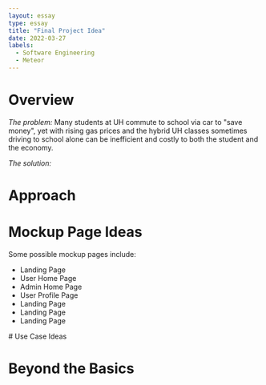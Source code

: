 ```yaml
---
layout: essay
type: essay
title: "Final Project Idea"
date: 2022-03-27
labels:
  - Software Engineering
  - Meteor
---
```


# Overview
<i>The problem: </i> Many students at UH commute to school via car to "save money", yet with rising gas prices and the hybrid UH classes sometimes driving to school alone can be inefficient and costly to both the student and the economy.

<i>The solution: </i>
# Approach 

# Mockup Page Ideas
Some possible mockup pages include:
<ul>
  <li>Landing Page</li>
  <li>User Home Page</li>
  <li>Admin Home Page</li>
  <li>User Profile Page</li>
  <li>Landing Page</li>
  <li>Landing Page</li>
  <li>Landing Page</li>
</ul>
# Use Case Ideas

# Beyond the Basics

